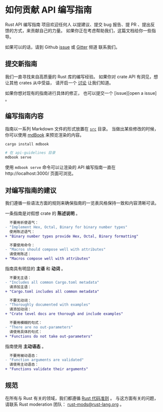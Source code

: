 # 如何贡献 API 编写指南

Rust API 编写指南 项目欢迎任何人
以提建议、提交 bug 报告、提 PR 、提出反馈的方式，来贡献自己的力量。
如果你正在考虑帮助我们，这篇文档给你一些指导。

如果可以的话，请到 Github [issue] 或 [Gitter] 频道 联系我们。

[issue]: https://github.com/rust-lang/api-guidelines/issues
[Gitter]: https://gitter.im/rust-impl-period/WG-libs-guidelines

## 提交新指南

我们一直寻找来自高质量的 Rust 库的编写经验。
如果你对 crate API 有洞见，想让其他 crates 从中受益，
请开启一个 [讨论][open a discussion] 让我们知道。

如果你想对现有的指南进行具体的修正，
也可以提交一个 [issue][open a issue] 。

[open a discussion]: https://github.com/rust-lang/api-guidelines/discussions/new
[open an issue]: https://github.com/rust-lang/api-guidelines/issues/new

## 编写指南内容

指南以一系列 Markdown 文件的形式放置在 [`src`] 目录。
当做出某些修改的时候，你可以使用 [mdBook] 来预览渲染的内容。

[`src`]: https://github.com/rust-lang/api-guidelines/tree/master/src
[mdBook]: https://github.com/azerupi/mdBook

```sh
cargo install mdbook

# 在 api-guidelines 目录
mdbook serve
```

使用 `mdbook serve` 命令可以让渲染的 API 编写指南一直在
http://localhost:3000/ 页面可浏览。

## 对编写指南的建议

我们遵循一些语法方面的规则来确保指南的一览表风格保持一致和内容清晰可读。

一条指南是对假想 crate 的 **陈述说明** 。

```diff
  不要用祈使语气：
- "Implement Hex, Octal, Binary for binary number types"
  使用陈述语气：
+ "Binary number types provide Hex, Octal, Binary formatting"

  不要使用命令：
- "Macros should compose well with attributes"
  请使用陈述：
+ "Macros compose well with attributes"
```

指南具有明显的 **主语** 和 **动词** 。

```diff
  不要无主语：
- "Includes all common Cargo.toml metadata"
  请添加主语：
+ "Cargo.toml includes all common metadata"

  不要无动词：
- "Thoroughly documented with examples"
  请添加动词：
+ "Crate level docs are thorough and include examples"

  不要用模糊的句式：
- "There are no out-parameters"
  请使用具体的句式：
+ "Functions do not take out-parameters"
```

指南使用 **主动语态** 。

```diff
  不要用被动语态：
- "Function arguments are validated"
  请使用主动语态：
+ "Functions validate their arguments"
```

## 规范

在所有与 Rust 有关的领域，我们都遵循 [Rust 代码准则][Rust Code of Conduct] 。
与这方面有关的问题，请联系 Rust moderation 团队： rust-mods@rust-lang.org 。

[Rust Code of Conduct]: https://www.rust-lang.org/policies/code-of-conduct
